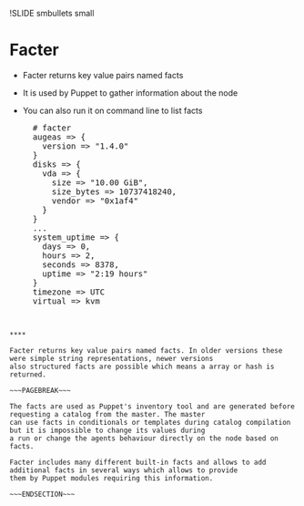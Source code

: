 !SLIDE smbullets small
# Facter

* Facter returns key value pairs named facts
* It is used by Puppet to gather information about the node
* You can also run it on command line to list facts

    <pre>
    # facter
    augeas => {
      version => "1.4.0"
    }
    disks => {
      vda => {
        size => "10.00 GiB",
        size_bytes => 10737418240,
        vendor => "0x1af4"
      }
    }
    ...
    system_uptime => {
      days => 0,
      hours => 2,
      seconds => 8378,
      uptime => "2:19 hours"
    }
    timezone => UTC
    virtual => kvm
    </pre>

~~~SECTION:handouts~~~

****

Facter returns key value pairs named facts. In older versions these were simple string representations, newer versions
also structured facts are possible which means a array or hash is returned. 

~~~PAGEBREAK~~~

The facts are used as Puppet's inventory tool and are generated before requesting a catalog from the master. The master
can use facts in conditionals or templates during catalog compilation but it is impossible to change its values during
a run or change the agents behaviour directly on the node based on facts.

Facter includes many different built-in facts and allows to add additional facts in several ways which allows to provide
them by Puppet modules requiring this information.

~~~ENDSECTION~~~
